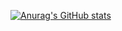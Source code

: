 [![Anurag's GitHub stats](https://github-readme-stats.vercel.app/api?username=masa-berl01102019&hide=stars,contribs&count_private=true&show_icons=true&theme=tokyonight)](https://github.com/anuraghazra/github-readme-stats)
